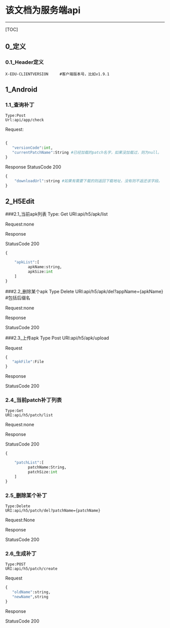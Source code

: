 
# 该文档为服务端api

-------------------

[TOC]



## 0_定义
###  0.1_Header定义
    X-EDU-CLIENTVERSION		#客户端版本号，比如v1.9.1

## 1_Android
### 1.1_查询补丁	
    Type:Post
    Url:api/app/check   
Request:
```python

{
   "versionCode":int, 
   "currentPatchName":String #已经加载的patch名字，如果没加载过，则为null。
}
```


Response
StatusCode 200
```python
{
    "downloadUrl":string #如果有需要下载的则返回下载地址，没有则不返还该字段。
}
```

## 2_H5Edit
###2.1_当前apk列表
    Type: Get
    URI:api/h5/apk/list

Request:none

Response

StatusCode 200
```python
{

    "apkList":[
          apkName:string, 
          apkSize:int
    ] 
}
```

###2.2_删除某个apk
    Type Delete
    URI:api/h5/apk/del?appName={apkName} #包括后缀名

Request:none

Response

StatusCode 200

###2.3_上传apk
    Type Post
    URI:api/h5/apk/upload

Request

```python
{
   "apkFile":File
}
```
Response

StatusCode 200

### 2.4_当前patch补丁列表
    Type:Get
    URI:api/h5/patch/list


Request:none

Response

StatusCode 200
```python
{

    "patchList":[
          patchName:String, 
          patchSize:int
    ] 
}
```

### 2.5_删除某个补丁
    Type:Delete
    URI:api/h5/patch/del?patchName={patchName}

Request:None


Response

StatusCode 200

### 2.6_生成补丁
    Type:POST
    URI:api/h5/patch/create

Request

```python
{
   "oldName":string,
   "newName",string
}
```

Response

StatusCode 200

